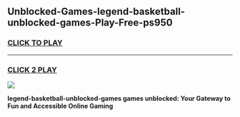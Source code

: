 
## Unblocked-Games-legend-basketball-unblocked-games-Play-Free-ps950
<h3>
<a href="https://premium76.site?title=legend-basketball-unblocked-games&ref=23A">CLICK TO PLAY</a></h3>
<hr>

<h3>
<a href="https://premium76.site?title=legend-basketball-unblocked-games&ref=23A">CLICK 2 PLAY</a>
  
</h3>

<a href="https://premium76.site?title=legend-basketball-unblocked-games&ref=23A"><img src="https://clearcache.store/games.png"></a>


**legend-basketball-unblocked-games games unblocked: Your Gateway to Fun and Accessible Online Gaming**
